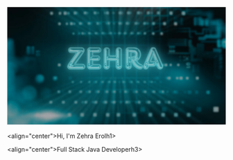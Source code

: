 <img src="https://github.com/ZehraErol/ZehraErol/blob/main/banner.PNG?raw=true">

<align="center">Hi, I'm Zehra Erol</h1>h1>

<align="center">Full Stack Java Developer</h3>h3>
